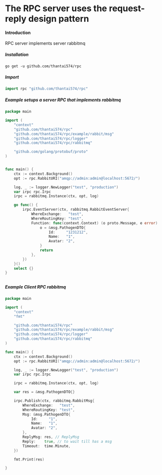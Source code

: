 # The RPC server uses the request-reply design pattern
#### Introduction 
RPC server implements server rabbitmq 

##### Installation 
```shell
go get -u github.com/thantai574/rpc
```
##### Import 
```go
import rpc "github.com/thantai574/rpc"
```
##### Example setups a server RPC that implements rabbitmq
```go
package main

import (
	"context"
	"github.com/thantai574/rpc"
	"github.com/thantai574/rpc/example/rabbit/msg"
	"github.com/thantai574/rpc/logger"
	"github.com/thantai574/rpc/rabbitmq"

	"github.com/golang/protobuf/proto"
)


func main() {
	ctx := context.Background()
	opt := rpc.RabbitURI("amqp://admin:admin@localhost:5672/")

	log, _ := logger.NewLogger("test", "production")
	var irpc rpc.Irpc
	irpc = rabbitmq.Instance(ctx, opt, log)

	go func() {
		irpc.EventServer(ctx, rabbitmq.RabbitEventServer{
			WhereExchange:   "test",
			WhereRoutingKey: "test",
			Function: func(context.Context) (o proto.Message, e error) {
				o = &msg.PathogenDTO{
					Id:     "1231212",
					Name:   "1",
					Avatar: "2",
				}
				return
			},
		})
	}()
	select {}
}

```
##

##### Example Client RPC rabbitmq
```go
package main

import (
	"context"
	"fmt"

	"github.com/thantai574/rpc"
	"github.com/thantai574/rpc/example/rabbit/msg"
	"github.com/thantai574/rpc/logger"
	"github.com/thantai574/rpc/rabbitmq"
)

func main() {
	ctx := context.Background()
	opt := rpc.RabbitURI("amqp://admin:admin@localhost:5672/")

	log, _ := logger.NewLogger("test", "production")
	var irpc rpc.Irpc

	irpc = rabbitmq.Instance(ctx, opt, log)

	var res = &msg.PathogenDTO{}

	irpc.Publish(ctx, rabbitmq.RabbitMsg{
		WhereExchange:   "test",
		WhereRoutingKey: "test",
		Msg: &msg.PathogenDTO{
			Id:     "1",
			Name:   "1",
			Avatar: "2",
		},
		ReplyMsg: res, // ReplyMsg 
		Reply:    true, // to wait till has a msg 
		Timeout:  time.Minute,
	})

	fmt.Print(res)

}
```
##